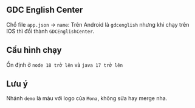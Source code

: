## GDC English Center

Chổ file `app.json` -> `name`: Trên Android là `gdcenglish` nhưng khi chạy trên IOS thì đổi thành `GDCEnglishCenter`.

## Cấu hình chạy

Ổn định ở `node 18 trở lên` và `java 17 trở lên`

## Lưu ý

Nhánh `demo` là màu với logo của `Mona`, không sửa hay merge nha.
